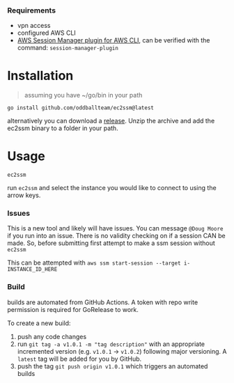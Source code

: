 ### Requirements

- vpn access
- configured AWS CLI
- [AWS Session Manager plugin for AWS CLI](https://docs.aws.amazon.com/systems-manager/latest/userguide/session-manager-working-with-install-plugin.html), can be verified with the command: `session-manager-plugin`

# Installation
> assuming you have ~/go/bin in your path

```
go install github.com/oddballteam/ec2ssm@latest
```

alternatively you can download a [release](https://github.com/oddballteam/ec2ssm/releases). Unzip the archive and add the ec2ssm binary to a folder in your path.

# Usage
```
ec2ssm
```

run `ec2ssm` and select the instance you would like to connect to using the arrow keys.

### Issues
This is a new tool and likely will have issues. 
You can message `@Doug Moore` if you run into an issue.
There is no validity checking on if a session CAN be made. 
So, before submitting first attempt to make a ssm session without `ec2ssm`

This can be attempted with `aws ssm start-session --target i-INSTANCE_ID_HERE`

### Build
builds are automated from GitHub Actions. A token with repo write permission is required for GoRelease to work.

To create a new build:

1. push any code changes
2. run `git tag -a v1.0.1 -m "tag description"` with an appropriate incremented version (e.g. `v1.0.1` -> `v1.0.2`) following major versioning. A `latest` tag will be added for you by GitHub.
3. push the tag `git push origin v1.0.1` which triggers an automated builds
